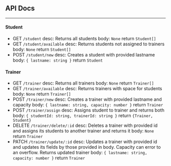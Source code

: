 ## API Docs
---
#### Student

- GET `/student`
    desc: Returns all students
    body: `None`
    return `Student[]`
- GET `/student/available`
    desc: Returns students not assigned to trainers
    body: `None`
    return `Student[]`
- POST `/student/new` 
    desc: Creates a student with provided lastname
    body: `{ lastname: string }`
    return `Student`

#### Trainer

- GET `/trainer`
    desc: Returns all trainers
    body: `None`
    return `Trainer[]`
- GET `/trainer/available`
    desc: Returns trainers with space for students
    body: `None`
    return `Trainer[]`
- POST `/trainer/new` 
    desc: Creates a trainer with provided lastname and capacity
    body: `{ lastname: string, capacity: number }`
    return `Trainer`
- POST `/trainer/assign` 
    desc: Assigns student to trainer and returns both
    body: `{ studentId: string, trainerId: string }`
    return `{Trainer, Student}`
- DELETE `/trainer/delete/:id`
    desc: Deletes a trainer with provided id and assigns its students to another trainer and returns it
    body: `None`
    return `Trainer`
- PATCH `/trainer/update/:id`
    desc: Updates a trainer with provided id and updates its fields by those provided in body. Capacity can error to an overflow. Returns updated trainer
    body: `{ lastname: string, capacity: number }`
    return `Trainer`

